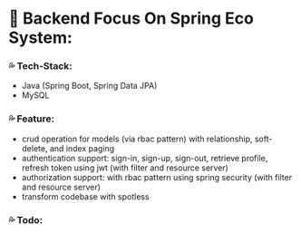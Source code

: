 # 🌟 Backend Focus On Spring Eco System:

### 💦 Tech-Stack:

- Java (Spring Boot, Spring Data JPA)
- MySQL

### 💦 Feature:

- crud operation for models (via rbac pattern) with relationship, soft-delete, and index paging
- authentication support: sign-in, sign-up, sign-out, retrieve profile, refresh token using jwt (with filter and resource server)
- authorization support: with rbac pattern using spring security (with filter and resource server)
- transform codebase with spotless

### 💦 Todo:
